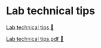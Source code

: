 # Lab technical tips

[Lab technical tips 🔗](https://www.coursera.org/learn/cloud-security-risks-identify-and-protect-against-threats/supplement/yZXat/lab-technical-tips)

[Lab technical tips.pdf 🔗](https://1drv.ms/b/c/526c45566c8c239a/EUYUGh8QEt1Jl4a8hs457MwBLTPGHZXTTxy1JtCsgRrF9Q?e=dboE8o)
